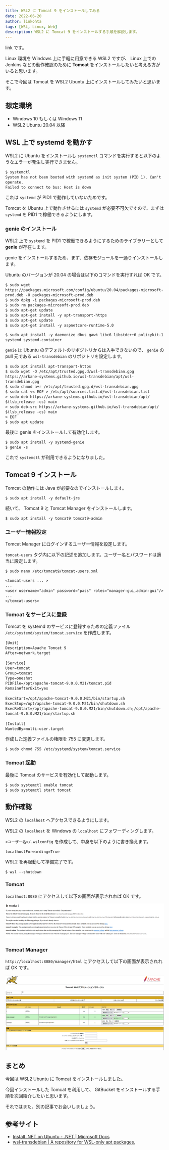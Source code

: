 ```yaml
---
title: WSL2 に Tomcat 9 をインストールしてみる
date: 2022-06-20
author: linkohta
tags: [WSL, Linux, Web]
description: WSL2 に Tomcat 9 をインストールする手順を解説します。
---
```


link です。

Linux 環境を Windows 上に手軽に用意できる WSL2 ですが、 Linux 上での Jenkins などの動作確認のために **Tomcat** をインストールしたいと考える方がいると思います。

そこで今回は Tomcat を WSL2 Ubuntu 上にインストールしてみたいと思います。

## 想定環境

- Windows 10 もしくは Windows 11
- WSL2 Ubuntu 20.04 以降

## WSL 上で systemd を動かす

WSL2 に Ubuntu をインストールし `systemctl` コマンドを実行すると以下のようなエラーが発生し実行できません。

```:title=systemctlのエラーメッセージ
$ systemctl
System has not been booted with systemd as init system (PID 1). Can't operate.
Failed to connect to bus: Host is down
```

これは `systemd` が PID1 で動作していないためです。

Tomcat を Ubuntu 上で動作させるには `systemd` が必要不可欠ですので、まずは `systemd` を PID1 で稼働できるようにします。

### genie のインストール

WSL2 上で `systemd` を PID1 で稼働できるようにするためのライブラリーとして **genie** が存在します。

genie をインストールするため、まず、依存モジュールを一通りインストールします。

Ubuntu のバージョンが 20.04 の場合は以下のコマンドを実行すれば OK です。

```:title=dotnet-runtime-5.0のインストール
$ sudo wget https://packages.microsoft.com/config/ubuntu/20.04/packages-microsoft-prod.deb -O packages-microsoft-prod.deb
$ sudo dpkg -i packages-microsoft-prod.deb
$ sudo rm packages-microsoft-prod.deb
$ sudo apt-get update
$ sudo apt-get install -y apt-transport-https
$ sudo apt-get update
$ sudo apt-get install -y aspnetcore-runtime-5.0
```

```:title=それ以外のインストール
$ sudo apt install -y daemonize dbus gawk libc6 libstdc++6 policykit-1 systemd systemd-container
```

`genie` は Ubuntu のデフォルトのリポジトリからは入手できないので、 `genie` の pull 元である `wsl-transdebian` のリポジトリを設定します。

```:title=wsl-transdebianのリポジトリの設定
$ sudo apt install apt-transport-https
$ sudo wget -O /etc/apt/trusted.gpg.d/wsl-transdebian.gpg https://arkane-systems.github.io/wsl-transdebian/apt/wsl-transdebian.gpg
$ sudo chmod a+r /etc/apt/trusted.gpg.d/wsl-transdebian.gpg
$ sudo cat << EOF > /etc/apt/sources.list.d/wsl-transdebian.list
> sudo deb https://arkane-systems.github.io/wsl-transdebian/apt/ $(lsb_release -cs) main
> sudo deb-src https://arkane-systems.github.io/wsl-transdebian/apt/ $(lsb_release -cs) main
> EOF
$ sudo apt update
```

最後に genie をインストールして有効化します。

```:title=genieのインストール
$ sudo apt install -y systemd-genie
$ genie -s
```

これで `systemctl` が利用できるようになりました。

## Tomcat 9 インストール

Tomcat の動作には Java が必要なのでインストールします。

```:title=javaのインストール
$ sudo apt install -y default-jre
```

続いて、 Tomcat 9 と Tomcat Manager をインストールします。

```:title=Tomcatのインストール
$ sudo apt install -y tomcat9 tomcat9-admin
```

### ユーザー情報設定

Tomcat Manager にログインするユーザー情報を設定します。

`tomcat-users` タグ内に以下の記述を追加します。ユーザー名とパスワードは適当に設定します。

```
$ sudo nano /etc/tomcat9/tomcat-users.xml
```

```xml:title=TomcatManagerにログインするユーザーの設定
<tomcat-users ... >
...
<user username="admin" password="pass" roles="manager-gui,admin-gui"/>
...
</tomcat-users>
```

### Tomcat をサービスに登録

Tomcat を systemd のサービスに登録するための定義ファイル `/etc/systemd/system/tomcat.service` を作成します。

```:title=/etc/systemd/system/tomcat.service
[Unit]
Description=Apache Tomcat 9
After=network.target

[Service]
User=tomcat
Group=tomcat
Type=oneshot
PIDFile=/opt/apache-tomcat-9.0.0.M21/tomcat.pid
RemainAfterExit=yes

ExecStart=/opt/apache-tomcat-9.0.0.M21/bin/startup.sh
ExecStop=/opt/apache-tomcat-9.0.0.M21/bin/shutdown.sh
ExecReStart=/opt/apache-tomcat-9.0.0.M21/bin/shutdown.sh;/opt/apache-tomcat-9.0.0.M21/bin/startup.sh

[Install]
WantedBy=multi-user.target
```

作成した定義ファイルの権限を 755 に変更します。

```:title=定義ファイルの権限を755に変更
$ sudo chmod 755 /etc/systemd/system/tomcat.service
```

### Tomcat 起動

最後に Tomcat のサービスを有効化して起動します。

```:title=Tomcatを起動
$ sudo systemctl enable tomcat
$ sudo systemctl start tomcat
```

## 動作確認

WSL2 の `localhost` へアクセスできるようにします。

WSL2 の `localhost` を Windows の `localhost` にフォワーディングします。

`<ユーザー名>/.wslconfig` を作成して、中身を以下のように書き換えます。

```:title=<ユーザー名>/.wslconfig
localhostForwarding=True
```

WSL2 を再起動して準備完了です。

```:title=WSL2の再起動
$ wsl --shutdown
```

### Tomcat

`localhost:8080` にアクセスして以下の画面が表示されれば OK です。

![Tomcat 動作画面](images/2022-05-06_17h58_39.png)

### Tomcat Manager

`http://localhost:8080/manager/html` にアクセスして以下の画面が表示されれば OK です。

![Tomcat Manager 動作画面](images/2022-05-06_19h40_06.png)

## まとめ

今回は WSL2 Ubuntu に Tomcat をインストールしました。

今回インストールした Tomcat を利用して、 GitBucket をインストールする手順を次回紹介したいと思います。

それではまた、別の記事でお会いしましょう。

## 参考サイト

- [Install .NET on Ubuntu - .NET | Microsoft Docs](https://docs.microsoft.com/en-us/dotnet/core/install/linux-ubuntu#2004-)
- [wsl-transdebian | A repository for WSL-only apt packages.](https://arkane-systems.github.io/wsl-transdebian/)
